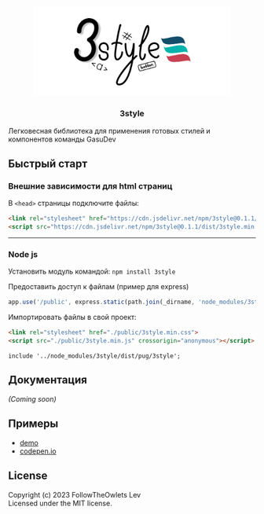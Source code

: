 
<p align="center">
    <img src="./img/3style.png" alt="3style logo" width="400">
</p>

<h3 align="center">3style</h3>

Легковесная библиотека для применения готовых стилей и компонентов команды GasuDev

## Быстрый старт
### Внешние зависимости для html страниц
В `<head>` страницы подключите файлы:
```html
<link rel="stylesheet" href="https://cdn.jsdelivr.net/npm/3style@0.1.1/dist/3style.min.css">
<script src="https://cdn.jsdelivr.net/npm/3style@0.1.1/dist/3style.min.js" crossorigin="anonymous"></script>
```
---
### Node js
Установить модуль командой: `npm install 3style`

Предоставить доступ к файлам (пример для express)
```js
app.use('/public', express.static(path.join(_dirname, 'node_modules/3style/dist')));
```

Импортировать файлы в свой проект:
``` html 
<link rel="stylesheet" href="./public/3style.min.css">
<script src="./public/3style.min.js" crossorigin="anonymous"></script>
```

``` pug 
include '../node_modules/3style/dist/pug/3style';
```

## Документация
_(Coming soon)_

## Примеры
* [demo](https://followtheowlets.github.io/3style/)
* [codepen.io](https://codepen.io/followtheowlets/pen/bGORpEp)

## License
Copyright (c) 2023 FollowTheOwlets Lev  
Licensed under the MIT license.
